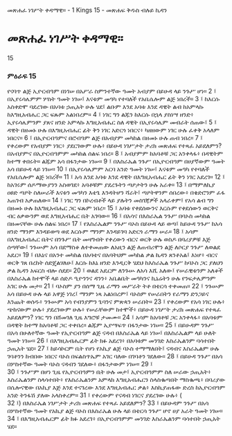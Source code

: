 ﻿
 መጽሐፈ ነገሥት ቀዳማዊ። - 1 Kings 15 - መጽሐፍ ቅዱስ ብሉይ ኪዳን
# መጽሐፈ ነገሥት ቀዳማዊ።
15
### ምዕራፍ 15
የናባጥ ልጅ ኢዮርብዓም በነገሠ በአሥራ ስምንተኛው ዓመት አብያም በይሁዳ ላይ ንጉሥ ሆነ።
2 ፤ በኢየሩሳሌምም ሦስት ዓመት ነገሠ፤ እናቱም መዓካ የተባለች የአቤሴሎም ልጅ ነበረች።
3 ፤ ከእርሱ አስቀድሞ ባደረገው በአባቱ ኃጢአት ሁሉ ሄደ፤ ልቡም እንደ አባቱ እንደ ዳዊት ልብ ከአምላኩ ከእግዚአብሔር ጋር ፍጹም አልነበረም።
4 ፤ ነገር ግን ልጁን ከእርሱ በኋላ ያስነሣ ዘንድ፥ ኢየሩሳሌምንም ያጸና ዘንድ አምላኩ እግዚአብሔር ስለ ዳዊት በኢየሩሳሌም መብራት ሰጠው፤
5 ፤ ዳዊት በዘመኑ ሁሉ በእግዚአብሔር ፊት ቅን ነገር አድርጎ ነበርና፥ ካዘዘውም ነገር ሁሉ ፈቀቅ አላለም ነበርና።
6 ፤ በኢዮርብዓምና በሮብዓም ልጅ በአብያም መካከል በዘመኑ ሁሉ ጠብ ነበረ።
7 ፤ የቀረውም የአብያም ነገር፥ ያደርገውም ሁሉ፥ በይሁዳ ነገሥታት ታሪክ መጽሐፍ የተጻፈ አይደለምን? በአብያምና በኢዮርብዓምም መካከል ሰልፍ ነበረ።
8 ፤ አብያምም ከአባቶቹ ጋር አንቀላፋ፥ በዳዊትም ከተማ ቀበሩት። ልጁም አሳ በፋንታው ነገሠ።
9 ፤ በእስራኤል ንጉሥ በኢዮርብዓም በሀያኛውም ዓመት አሳ በይሁዳ ላይ ነገሠ።
10 ፤ በኢየሩሳሌምም አርባ አንድ ዓመት ነገሠ፤ እናቱም መዓካ የተባለች የአቤሴሎም ልጅ ነበረች።
11 ፤ አሳ እንደ አባቱ እንደ ዳዊት በእግዚአብሔር ፊት ቅን ነገር አደረገ።
12 ፤ ከአገሩም ሰዶማውያንን አስወገደ፥ አባቶቹም ያደረጉትን ጣዖታትን ሁሉ አራቀ።
13 ፤ በማምለኪያ ዐፀድ ጣዖት ስለሠራች እናቱን መዓካን እቴጌ እንዳትሆን ሻራት፤ ጣዖትዋንም ሰበረው፥ በቄድሮንም ፈፋ አጠገብ አቃጠለው።
14 ፤ ነገር ግን በኮረብቶች ላይ ያሉትን መስገጃዎች አላራቀም፤ የአሳ ልብ ግን በዘመኑ ሁሉ ከእግዚአብሔር ጋር ፍጹም ነበረ።
15 ፤ አባቱ የቀደሰውንና እርሱም የቀደሰውን ወርቅና ብር ዕቃውንም ወደ እግዚአብሔር ቤት አገባው።
16 ፤ በአሳና በእስራኤል ንጉሥ በባኦስ መካከል በዘመናቸው ሁሉ ሰልፍ ነበረ።
17 ፤ የእስራኤልም ንጉሥ ባኦስ በይሁዳ ላይ ወጣ፤ ከይሁዳ ንጉሥ ከአሳ ዘንድ ማንም እንዳይወጣ ወደ እርሱም ማንም እንዳይገባ አድርጎ ራማን ሠራ።
18 ፤ አሳም በእግዚአብሔር ቤትና በንጉሥ ቤት መዛግብት የቀረውን ብርና ወርቅ ሁሉ ወስዶ በባሪያዎቹ እጅ ሰጣቸው፤ ንጉሡም አሳ በደማስቆ ለተቀመጠው ለአዚን ልጅ ለጠብሪሞን ልጅ ለሶርያ ንጉሥ ለወልደ አዴር።
19 ፤ በእኔና በአንተ መካከል በአባቴና በአባትህም መካከል ቃል ኪዳን ጸንቶአል፤ እነሆ፥ ብርና ወርቅ ገጸ በረከት ሰድጄልሃለሁ፤ እርሱ ከእኔ ዘንድ እንዲርቅ ሄደህ ከእስራኤል ንጉሥ ከባኦስ ጋር ያለህን ቃል ኪዳን አፍርስ ብሎ ሰደደ።
20 ፤ ወልደ አዴርም ለንጉሡ ለአሳ እሺ አለው፤ የሠራዊቱንም አለቆች በእስራኤል ከተሞች ላይ ሰድዶ ዒዮንንና ዳንን፥ አቤልቤት መዓካንና ኪኔሬትን ሁሉ የንፍታሌምንም አገር ሁሉ መታ።
21 ፤ ባኦስም ያን በሰማ ጊዜ ራማን መሥራት ትቶ በቴርሳ ተቀመጠ።
22 ፤ ንጉሡም አሳ በይሁዳ ሁሉ ላይ አዋጅ ነገረ፤ ማንም ነጻ አልነበረም፤ ባኦስም የሠራበትን የራማን ድንጋይና እንጨት ወሰዱ፥ ንጉሡም አሳ የብንያምን ጌባንና ምጽጳን ሠራበት።
23 ፤ የቀረውም የአሳ ነገር ሁሉ፥ ጭከናውም ሁሉ፥ ያደረገውም ሁሉ፥ የሠራቸውም ከተሞች፥ በይሁዳ ነገሥት ታሪክ መጽሐፍ የተጻፈ አይደለምን? ነገር ግን በሸመገለ ጊዜ እግሮቹ ታመሙ።
24 ፤ አሳም ከአባቶቹ ጋር አንቀላፋ፥ በአባቱም በዳዊት ከተማ ከአባቶቹ ጋር ተቀበረ። ልጁም ኢዮሣፍጥ በፋንታው ነገሠ።
25 ፤ በይሁዳም ንጉሥ በአሳ በሁለተኛው ዓመት የኢዮርብዓም ልጅ ናዳብ በእስራኤል ላይ ነገሠ፤ በእስራኤልም ላይ ሁለት ዓመት ነገሠ።
26 ፤ በእግዚአብሔርም ፊት ክፉ አደረገ፥ በአባቱም መንገድ እስራኤልንም ባሳተበት ኃጢአት ሄደ።
27 ፤ ከይሳኮርም ቤት የሆነ የአኪያ ልጅ ባኦስ ተማማለበት፤ ናዳብና እስራኤልም ሁሉ ገባቶንን ከብበው ነበርና ባኦስ በፍልስጥኤም አገር ባለው በገባቶን ገደለው።
28 ፤ በይሁዳ ንጉሥ በአሳ በሦስተኛው ዓመት ባኦስ ናዳብን ገደለው፥ በፋንታውም ነገሠ።
29 ፤  
30 ፤ ንጉሥም በሆነ ጊዜ የኢዮርብዓምን ቤት ሁሉ መታ፤ ኢዮርብዓምም ስለ ሠራው ኃጢአት፥ እስራኤልንም ስላሳተበት፥ የእስራኤልንም አምላክ እግዚአብሔርን ስላስቈጣበት ማስቈጫ፥ በባሪያው በሴሎናዊው በአኪያ እጅ እንደ ተናገረው እንደ እግዚአብሔር ቃል፥ እስኪያጠፋው ድረስ ከኢዮርብዓም አንድ ትንፋሽ ያለው አላስቀረም።
31 ፤ የቀረውም የናዳብ ነገርና ያደረገው ሁሉ፥ (  
32 ፤) በእስራኤል ነገሥታት ታሪክ መጽሐፍ የተጻፈ አይደለምን?
33 ፤ በይሁዳም ንጉሥ በአሳ በሦስተኛው ዓመት የአኪያ ልጅ ባኦስ በእስራኤል ሁሉ ላይ በቴርሳ ንጉሥ ሆኖ ሀያ አራት ዓመት ነገሠ።
34 ፤ በእግዚአብሔርም ፊት ክፉ አደረገ፥ በኢዮርብዓምም መንገድ እስራኤልንም ባሳተበት ኃጢአት ሄደ። 
